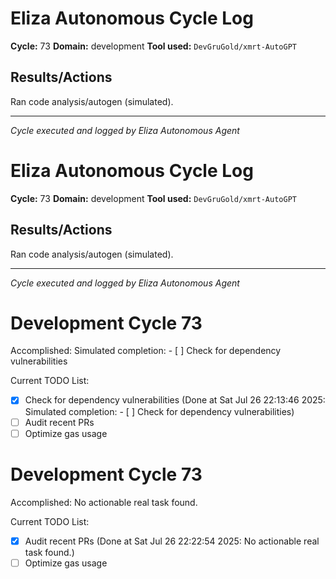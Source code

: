 # Eliza Autonomous Cycle Log

**Cycle:** 73
**Domain:** development
**Tool used:** `DevGruGold/xmrt-AutoGPT`

## Results/Actions
Ran code analysis/autogen (simulated).

---
*Cycle executed and logged by Eliza Autonomous Agent*

# Eliza Autonomous Cycle Log

**Cycle:** 73
**Domain:** development
**Tool used:** `DevGruGold/xmrt-AutoGPT`

## Results/Actions
Ran code analysis/autogen (simulated).

---
*Cycle executed and logged by Eliza Autonomous Agent*

# Development Cycle 73

Accomplished: Simulated completion: - [ ] Check for dependency vulnerabilities

Current TODO List:

- [x] Check for dependency vulnerabilities  (Done at Sat Jul 26 22:13:46 2025: Simulated completion: - [ ] Check for dependency vulnerabilities)
- [ ] Audit recent PRs
- [ ] Optimize gas usage

# Development Cycle 73

Accomplished: No actionable real task found.

Current TODO List:

- [x] Audit recent PRs  (Done at Sat Jul 26 22:22:54 2025: No actionable real task found.)
- [ ] Optimize gas usage